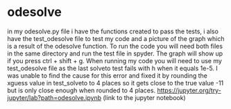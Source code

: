 # odesolve

in my odesolve.py file i have the functions created to pass the tests,
i also have the test_odesolve file to test my code and a picture of the graph which is a result of the odesolve function.
To run the code you will need both files in the same directory and run the test file in spyder. The graph will show up if you press ctrl + shift + g.
When running my code you will need to use my test_odesolve file as the last solveto test fails with h when it equals 1e-5. I was unable to find the cause for this error and fixed it by rounding the xguess value in test_solveto to 4 places so it gets close to the true value -11 but is only close enough when rounded to 4 places.
https://jupyter.org/try-jupyter/lab?path=odesolve.ipynb (link to the jupyter notebook)
